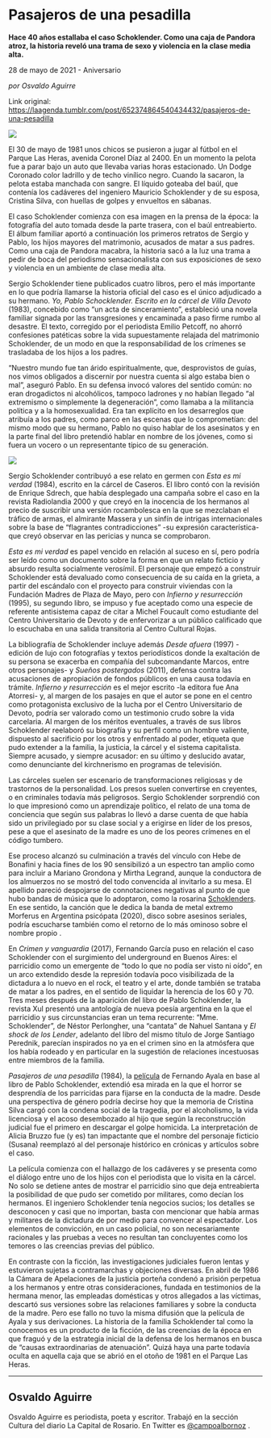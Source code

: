 # Pasajeros de una pesadilla

**Hace 40 años estallaba el caso Schoklender. Como una caja de Pandora atroz, la historia reveló una trama de sexo y violencia en la clase media alta.**

28 de mayo de 2021 - Aniversario

_por Osvaldo Aguirre_

Link original: https://laagenda.tumblr.com/post/652374864540434432/pasajeros-de-una-pesadilla

![](https://64.media.tumblr.com/6f65e5a6f443a5c9f11c8c3495d3cdc4/69133a6fe79c565d-d0/s500x750/7e3878cd6b65f1633cb9cfc96c9de547b7aa1c60.jpg)

El 30 de mayo de 1981 unos chicos se pusieron a jugar al fútbol en el Parque Las Heras, avenida Coronel Díaz al 2400. En un momento la pelota fue a parar bajo un auto que llevaba varias horas estacionado. Un Dodge Coronado color ladrillo y de techo vinílico negro. Cuando la sacaron, la pelota estaba manchada con sangre. El líquido goteaba del baúl, que contenía los cadáveres del ingeniero Mauricio Schoklender y de su esposa, Cristina Silva, con huellas de golpes y envueltos en sábanas.

El caso Schoklender comienza con esa imagen en la prensa de la época: la fotografía del auto tomada desde la parte trasera, con el baúl entreabierto. El álbum familiar aportó a continuación los primeros retratos de Sergio y Pablo, los hijos mayores del matrimonio, acusados de matar a sus padres. Como una caja de Pandora macabra, la historia sacó a la luz una trama a pedir de boca del periodismo sensacionalista con sus exposiciones de sexo y violencia en un ambiente de clase media alta.

Sergio Schoklender tiene publicados cuatro libros, pero el más importante en lo que podría llamarse la historia oficial del caso es el único adjudicado a su hermano. *Yo, Pablo Schocklender. Escrito en la cárcel de Villa Devoto* (1983), concebido como “un acta de sinceramiento”, estableció una novela familiar signada por las transgresiones y encaminada a paso firme rumbo al desastre. El texto, corregido por el periodista Emilio Petcoff, no ahorró confesiones patéticas sobre la vida supuestamente relajada del matrimonio Schoklender, de un modo en que la responsabilidad de los crímenes se trasladaba de los hijos a los padres.

“Nuestro mundo fue tan árido espiritualmente, que, desprovistos de guías, nos vimos obligados a discernir por nuestra cuenta si algo estaba bien o mal”, aseguró Pablo. En su defensa invocó valores del sentido común: no eran drogadictos ni alcohólicos, tampoco ladrones y no habían llegado “al extremismo o simplemente la degeneración”, como llamaba a la militancia política y a la homosexualidad. Era tan explícito en los desarreglos que atribuía a los padres, como parco en las escenas que lo comprometían: del mismo modo que su hermano, Pablo no quiso hablar de los asesinatos y en la parte final del libro pretendió hablar en nombre de los jóvenes, como si fuera un vocero o un representante típico de su generación.

![](https://64.media.tumblr.com/b9e8a4f91ddb111543f550922d45e568/69133a6fe79c565d-43/s500x750/15ba886aac9fa3f2fe5ae801c316dde749e86c05.jpg)


Sergio Schoklender contribuyó a ese relato en germen con *Esta es mi verdad* (1984), escrito en la cárcel de Caseros. El libro contó con la revisión de Enrique Sdrech, que había desplegado una campaña sobre el caso en la revista Radiolandia 2000 y que creyó en la inocencia de los hermanos al precio de suscribir una versión rocambolesca en la que se mezclaban el tráfico de armas, el almirante Massera y un sinfín de intrigas internacionales sobre la base de “flagrantes contradicciones” -su expresión característica- que creyó observar en las pericias y nunca se comprobaron.

*Esta es mi verdad* es papel vencido en relación al suceso en sí, pero podría ser leído como un documento sobre la forma en que un relato ficticio y absurdo resulta socialmente verosímil. El personaje que empezó a construir Schoklender está devaluado como consecuencia de su caída en la grieta, a partir del escándalo con el proyecto para construir viviendas con la Fundación Madres de Plaza de Mayo, pero con *Infierno y resurrección* (1995), su segundo libro, se impuso y fue aceptado como una especie de referente antisistema capaz de citar a Michel Foucault como estudiante del Centro Universitario de Devoto y de enfervorizar a un público calificado que lo escuchaba en una salida transitoria al Centro Cultural Rojas.

La bibliografía de Schoklender incluye además *Desde afuera* (1997) -edición de lujo con fotografías y textos periodísticos donde la exaltación de su persona se exacerba en compañía del subcomandante Marcos, entre otros personajes- y *Sueños postergados* (2011), defensa contra las acusaciones de apropiación de fondos públicos en una causa todavía en trámite. *Infierno y resurrección* es el mejor escrito -la editora fue Ana Atorresi- y, al margen de los pasajes en que el autor se pone en el centro como protagonista exclusivo de la lucha por el Centro Universitario de Devoto, podría ser valorado como un testimonio crudo sobre la vida carcelaria. Al margen de los méritos eventuales, a través de sus libros Schoklender reelaboró su biografía y su perfil como un hombre valiente, dispuesto al sacrificio por los otros y enfrentado al poder, etiqueta que pudo extender a la familia, la justicia, la cárcel y el sistema capitalista. Siempre acusado, y siempre acusador: en su último y deslucido avatar, como denunciante del kirchnerismo en programas de televisión.

Las cárceles suelen ser escenario de transformaciones religiosas y de trastornos de la personalidad. Los presos suelen convertirse en creyentes, o en criminales todavía más peligrosos. Sergio Schoklender sorprendió con lo que impresionó como un aprendizaje político, el relato de una toma de conciencia que según sus palabras lo llevó a darse cuenta de que había sido un privilegiado por su clase social y a erigirse en líder de los presos, pese a que el asesinato de la madre es uno de los peores crímenes en el código tumbero.

Ese proceso alcanzó su culminación a través del vínculo con Hebe de Bonafini y hacia fines de los 90 sensibilizó a un espectro tan amplio como para incluir a Mariano Grondona y Mirtha Legrand, aunque la conductora de los almuerzos no se mostró del todo convencida al invitarlo a su mesa. El apellido pareció despojarse de connotaciones negativas al punto de que hubo bandas de música que lo adoptaron, como la rosarina [Schoklenders](https://www.youtube.com/watch?v=mBUjVBTBm-g&ab_channel=SHOCKLENDERS). En ese sentido, la canción que le dedica la banda de metal extremo Morferus en Argentina psicópata (2020), disco sobre asesinos seriales, podría escucharse también como el retorno de lo más ominoso sobre el nombre propio .

En *Crimen y vanguardia* (2017), Fernando García puso en relación el caso Schoklender con el surgimiento del underground en Buenos Aires: el parricidio como un emergente de “todo lo que no podía ser visto ni oído”, en un arco extendido desde la represión todavía poco visibilizada de la dictadura a lo nuevo en el rock, el teatro y el arte, donde también se trataba de matar a los padres, en el sentido de liquidar la herencia de los 60 y 70. Tres meses después de la aparición del libro de Pablo Schoklender, la revista Xul presentó una antología de nueva poesía argentina en la que el parricidio y sus circunstancias eran un tema recurrente: “Mme. Schoklender”, de Néstor Perlongher, una “cantata” de Nahuel Santana y *El shock de los Lender*, adelanto del libro del mismo título de Jorge Santiago Perednik, parecían inspirados no ya en el crimen sino en la atmósfera que los había rodeado y en particular en la sugestión de relaciones incestuosas entre miembros de la familia.

*Pasajeros de una pesadilla* (1984), la [película](https://ok.ru/video/6011949313) de Fernando Ayala en base al libro de Pablo Schoklender, extendió esa mirada en la que el horror se desprendía de los parricidas para fijarse en la conducta de la madre. Desde una perspectiva de género podría decirse hoy que la memoria de Cristina Silva cargó con la condena social de la tragedia, por el alcoholismo, la vida licenciosa y el acoso desembozado al hijo que según la reconstrucción judicial fue el primero en descargar el golpe homicida. La interpretación de Alicia Bruzzo fue (y es) tan impactante que el nombre del personaje ficticio (Susana) reemplazó al del personaje histórico en crónicas y artículos sobre el caso.

La película comienza con el hallazgo de los cadáveres y se presenta como el diálogo entre uno de los hijos con el periodista que lo visita en la cárcel. No solo se detiene antes de mostrar el parricidio sino que deja entreabierta la posibilidad de que pudo ser cometido por militares, como decían los hermanos. El ingeniero Schoklender tenía negocios sucios; los detalles se desconocen y casi que no importan, basta con mencionar que había armas y militares de la dictadura de por medio para convencer al espectador. Los elementos de convicción, en un caso policial, no son necesariamente racionales y las pruebas a veces no resultan tan concluyentes como los temores o las creencias previas del público.

En contraste con la ficción, las investigaciones judiciales fueron lentas y estuvieron sujetas a contramarchas y objeciones diversas. En abril de 1986 la Cámara de Apelaciones de la justicia porteña condenó a prisión perpetua a los hermanos y entre otras consideraciones, fundada en testimonios de la hermana menor, las empleadas domésticas y otros allegados a las víctimas, descartó sus versiones sobre las relaciones familiares y sobre la conducta de la madre. Pero ese fallo no tuvo la misma difusión que la película de Ayala y sus derivaciones. La historia de la familia Schoklender tal como la conocemos es un producto de la ficción, de las creencias de la época en que fraguó y de la estrategia inicial de la defensa de los hermanos en busca de “causas extraordinarias de atenuación”. Quizá haya una parte todavía oculta en aquella caja que se abrió en el otoño de 1981 en el Parque Las Heras.

  




---

 Osvaldo Aguirre
----------------

Osvaldo Aguirre es periodista, poeta y escritor. Trabajó en la sección Cultura del diario La Capital de Rosario. En Twitter es [@campoalbornoz](https://twitter.com/campoalbornoz) .

